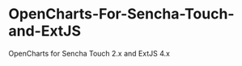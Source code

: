 OpenCharts-For-Sencha-Touch-and-ExtJS
=====================================

OpenCharts for Sencha Touch 2.x and ExtJS 4.x
